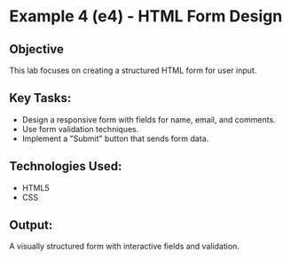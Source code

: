 # Example 4 (e4) - HTML Form Design

## Objective
This lab focuses on creating a structured HTML form for user input.

## Key Tasks:
- Design a responsive form with fields for name, email, and comments.
- Use form validation techniques.
- Implement a "Submit" button that sends form data.

## Technologies Used:
- HTML5
- CSS

## Output:
A visually structured form with interactive fields and validation.
